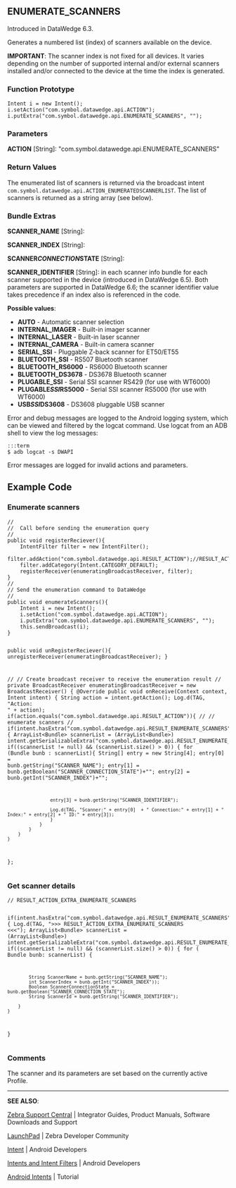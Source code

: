 <h2 id="enumerate_scanners">ENUMERATE_SCANNERS</h2>
<p>Introduced in DataWedge 6.3. </p>
<p>Generates a numbered list (index) of scanners available on the device. </p>
<p><strong>IMPORTANT</strong>: The scanner index is not fixed for all devices. It varies depending on the number of supported internal and/or external scanners installed and/or connected to the device at the time the index is generated. </p>
<h3 id="functionprototype">Function Prototype</h3>
<pre><code>Intent i = new Intent();
i.setAction("com.symbol.datawedge.api.ACTION");
i.putExtra("com.symbol.datawedge.api.ENUMERATE_SCANNERS", "");
</code></pre>
<h3 id="parameters">Parameters</h3>
<p><strong>ACTION</strong> [String]: "com.symbol.datawedge.api.ENUMERATE_SCANNERS"</p>
<h3 id="returnvalues">Return Values</h3>
<p>The enumerated list of scanners is returned via the broadcast intent <code>com.symbol.datawedge.api.ACTION_ENUMERATEDSCANNERLIST</code>. The list of scanners is returned as a string array (see below).</p>
<h3 id="bundleextras">Bundle Extras</h3>
<p><strong>SCANNER_NAME</strong> [String]: </p>
<p><strong>SCANNER_INDEX</strong> [String]:  </p>
<p><strong>SCANNER<em>CONNECTION</em>STATE</strong> [String]: </p>
<p><strong>SCANNER_IDENTIFIER</strong> [String]: in each scanner info bundle for each scanner supported in the device (introduced in DataWedge 6.5). Both parameters are supported in DataWedge 6.6; the scanner identifier value takes precedence if an index also is referenced in the code.  </p>
<p><strong>Possible values</strong>:</p>
<ul>
<li><strong>AUTO</strong> - Automatic scanner selection</li>
<li><strong>INTERNAL_IMAGER</strong> - Built-in imager scanner</li>
<li><strong>INTERNAL_LASER</strong> - Built-in laser scanner</li>
<li><strong>INTERNAL_CAMERA</strong> - Built-in camera scanner</li>
<li><strong>SERIAL_SSI</strong> - Pluggable Z-back scanner for ET50/ET55 </li>
<li><strong>BLUETOOTH_SSI</strong> - RS507 Bluetooth scanner</li>
<li><strong>BLUETOOTH_RS6000</strong> - RS6000 Bluetooth scanner</li>
<li><strong>BLUETOOTH_DS3678</strong> - DS3678 Bluetooth scanner</li>
<li><strong>PLUGABLE_SSI</strong> - Serial SSI scanner RS429 (for use with WT6000)</li>
<li><strong>PLUGABLE<em>SSI</em>RS5000</strong> - Serial SSI scanner RS5000 (for use with WT6000)</li>
<li><strong>USB<em>SSI</em>DS3608</strong> - DS3608 pluggable USB scanner</li>
</ul>
<p>Error and debug messages are logged to the Android logging system, which can be viewed and filtered by the logcat command. Use logcat from an ADB shell to view the log messages:</p>
<pre><code>:::term
$ adb logcat -s DWAPI
</code></pre>
<p>Error messages are logged for invalid actions and parameters. </p>
<h2 id="examplecode">Example Code</h2>
<h3 id="enumeratescanners">Enumerate scanners</h3>
<pre><code>//
//  Call before sending the enumeration query
//
public void registerReciever(){
    IntentFilter filter = new IntentFilter();
    filter.addAction("com.symbol.datawedge.api.RESULT_ACTION");//RESULT_ACTION
    filter.addCategory(Intent.CATEGORY_DEFAULT);
    registerReceiver(enumeratingBroadcastReceiver, filter);
}
//
// Send the enumeration command to DataWedge
//
public void enumerateScanners(){
    Intent i = new Intent();
    i.setAction("com.symbol.datawedge.api.ACTION");
    i.putExtra("com.symbol.datawedge.api.ENUMERATE_SCANNERS", "");
    this.sendBroadcast(i);
}

public void unRegisterReciever(){
    unregisterReceiver(enumeratingBroadcastReceiver);
}

//
// Create broadcast receiver to receive the enumeration result
//
private BroadcastReceiver enumeratingBroadcastReceiver = new BroadcastReceiver() {
    @Override
    public void onReceive(Context context, Intent intent) {
        String action = intent.getAction();
        Log.d(TAG, "Action: " + action);
        if(action.equals("com.symbol.datawedge.api.RESULT_ACTION")){
            //
            // enumerate scanners
            //
            if(intent.hasExtra("com.symbol.datawedge.api.RESULT_ENUMERATE_SCANNERS")) {
            ArrayList&lt;Bundle&gt; scannerList = (ArrayList&lt;Bundle&gt;) intent.getSerializableExtra("com.symbol.datawedge.api.RESULT_ENUMERATE_SCANNERS");
            if((scannerList != null) &amp;&amp; (scannerList.size() &gt; 0)) {
                for (Bundle bunb : scannerList){
                    String[] entry = new String[4];
                    entry[0] = bunb.getString("SCANNER_NAME");
                    entry[1] = bunb.getBoolean("SCANNER_CONNECTION_STATE")+"";
                    entry[2] = bunb.getInt("SCANNER_INDEX")+"";

                    entry[3] = bunb.getString("SCANNER_IDENTIFIER");

                    Log.d(TAG, "Scanner:" + entry[0]  + " Connection:" + entry[1] + " Index:" + entry[2] + " ID:" + entry[3]);
                    }
                }
            }
        }
    }
};
</code></pre>
<h3 id="getscannerdetails">Get scanner details</h3>
<pre><code>// RESULT_ACTION_EXTRA_ENUMERATE_SCANNERS

if(intent.hasExtra("com.symbol.datawedge.api.RESULT_ENUMERATE_SCANNERS")) {
    Log.d(TAG, "&gt;&gt;&gt; RESULT_ACTION_EXTRA_ENUMERATE_SCANNERS &lt;&lt;&lt;");
    ArrayList&lt;Bundle&gt; scannerList = (ArrayList&lt;Bundle&gt;) intent.getSerializableExtra("com.symbol.datawedge.api.RESULT_ENUMERATE_SCANNERS");
    if((scannerList != null) &amp;&amp; (scannerList.size() &gt; 0)) {
        for ( Bundle bunb: scannerList) {

            String ScannerName = bunb.getString("SCANNER_NAME");
            int ScannerIndex = bunb.getInt("SCANNER_INDEX"));
            Boolean ScannerConnectionState = bunb.getBoolean("SCANNER_CONNECTION_STATE");
            String ScannerId = bunb.getString("SCANNER_IDENTIFIER");

        }
    }
}
</code></pre>
<!-- 11/14/17- COMMENTED AND REPLACED WITH SAMPLE ABOVE, PER ENG. 

    // First send the intents to enumerate the available scanners on the device:
    i.setAction("com.symbol.datawedge.api.ACTION");
    i.putExtra("com.symbol.datawedge.api.ENUMERATE_SCANNERS", "");
    this.sendBroadcast(i);

    // define action string:
    String enumerateScanners = "com.symbol.datawedge.api.ACTION";

    // create the intent:
    Intent i = new Intent();

    // set the action to perform:
    i.setAction(enumerateScanners);

    // send the intent to DataWedge:
    this.sendBroadcast(i);

    // enable the app to receive the enumerated list of available scanners:
    String enumeratedList = "com.symbol.datawedge.api.ACTION";

    // create a filter for the broadcast intent
    IntentFilter filter = new IntentFilter();
        filter.addAction(enumeratedList);
        filter.addCategory(Intent.CATEGORY_DEFAULT);  // NOTE: REQUIRED for DW6.2 and higher
        registerReceiver(myBroadcastReceiver, filter);

    // create a broadcast receiver
    private BroadcastReceiver myBroadcastReceiver = new BroadcastReceiver() {
       @Override
       public void onReceive(Context context, Intent intent) {
            String action = intent.getAction();
            Log.d(TAG, "Action: " + action); 

             if(action.equals("com.symbol.datawedge.api.RESULT_ACTION")){
                Bundle b = intent.getExtras();

    // enumerate scanners
    if(intent.hasExtra("com.symbol.datawedge.api.RESULT_ENUMERATE_SCANNERS")) {
        ArrayList<Bundle> scannerList = (ArrayList<Bundle>) intent.getSerializableExtra("com.symbol.datawedge.api.RESULT_ENUMERATE_SCANNERS");
    if((scannerList != null) && (scannerList.size() > 0)) {
        for ( Bundle bunb: scannerList)
            Log.d(TAG,"Scanner:"+bunb.getString("SCANNER_NAME")+" Connection:"+bunb.getBoolean("SCANNER_CONNECTION_STATE")+" Index:"+bunb.getInt("SCANNER_INDEX"));
                    }
                }
            }
        }
    };
 -->
<!--      // The following code provided by engineering on 6/26/17 [TUT-14724]
         // Integrated with main code sample as indicated below: 

    //Enumerate Scanners (send request)
        Intent i = new Intent();
        i.setAction("com.symbol.datawedge.api.ACTION");
        i.putExtra("com.symbol.datawedge.api.ENUMERATE_SCANNERS", "");
        this.sendBroadcast(i); //this line added; those above were already present in sample


    //Enumerate Scanners (receive results)
    private BroadcastReceiver broadcastReceiver = new BroadcastReceiver() {
        @Override
        public void onReceive(Context context, Intent intent) {
            String action = intent.getAction();
            Log.d(TAG, "Action: " + action); //THIS LINE ADDED TO SAMPLE

            //THE REMAINING CODE (BELOW) REPLACED THE 
            // "REMAINDER OF THE ORIGINAL SAMPLE" (FARTHER BELOW) 

            if(action.equals("com.symbol.datawedge.api.RESULT_ACTION")){
                Bundle b = intent.getExtras();

                // enumerate scanners
                if(intent.hasExtra("com.symbol.datawedge.api.RESULT_ENUMERATE_SCANNERS")) {
                    ArrayList<Bundle> scannerList = (ArrayList<Bundle>) intent.getSerializableExtra("com.symbol.datawedge.api.RESULT_ENUMERATE_SCANNERS");
                    if((scannerList != null) && (scannerList.size() > 0)) {
                        for ( Bundle bunb: scannerList)
                            Log.d(TAG,"Scanner:"+bunb.getString("SCANNER_NAME")+" Connection:"+bunb.getBoolean("SCANNER_CONNECTION_STATE")+" Index:"+bunb.getInt("SCANNER_INDEX"));
                    }
                }
            }
        }
    };

    //"REMAINDER"
                        if (action.equals(enumeratedList)) {
                            Bundle b = intent.getExtras();
                            String[] scanner_list = b.getStringArray(KEY_ENUMERATEDSCANNERLIST);
                    }
            }
    };
-->
<h3 id="comments">Comments</h3>
<p>The scanner and its parameters are set based on the currently active Profile.</p>
<hr />
<p><strong>SEE ALSO</strong>:</p>
<p><a href="https://www.zebra.com/us/en/support-downloads.html">Zebra Support Central</a> | Integrator Guides, Product Manuals, Software Downloads and Support</p>
<p><a href="https://developer.zebra.com/welcome">LaunchPad</a> | Zebra Developer Community</p>
<p><a href="https://developer.android.com/reference/android/content/Intent.html">Intent</a> | Android Developers</p>
<p><a href="http://developer.android.com/guide/components/intents-filters.html">Intents and Intent Filters</a> | Android Developers</p>
<p><a href="http://www.vogella.com/tutorials/AndroidIntent/article.html">Android Intents</a> | Tutorial</p>